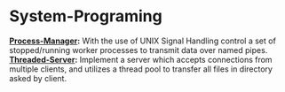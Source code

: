 # System-Programing


**[Process-Manager](./Process-Manager):** With the use of UNIX Signal Handling control a set of stopped/running worker processes
  to transmit data over named pipes.\
**[Threaded-Server](./Threaded-Server):** Implement a server which accepts connections from multiple clients, and utilizes a thread pool to transfer all       files in directory asked by client.
